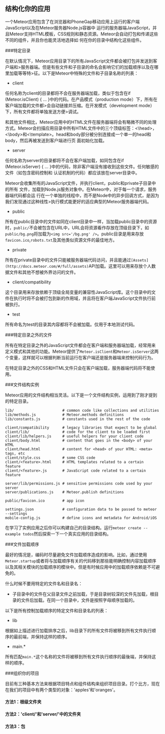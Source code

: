 结构化你的应用
-----------------

一个Meteor应用包含了在浏览器和PhoneGap移动应用上运行的客户端JavaScript以及在Meteor服务器Node.js容器中 运行的服务器端JavaScript，并且Meteor支持HTML模板，CSS规则和静态资源。Meteor会自动打包和传递这些不同的组件，并且你也能灵活地选择如
何在你的目录中结构化这些组件。

###特定目录

在默认情况下，Meteor应用目录下的所有JavaScript文件都会被打包并发送到客户端和>服务器端。但是有些文件和子目录的命名会影响它们的加载顺序以及在哪里加载等等特>征。以下是Meteor中特殊的文件和子目录名称的列表：
- client

任何名称为client的目录都将不会在服务器端加载，类似于包含在if (Meteor.isClient) { ... }中的代码。在产品模式（production mode）下，所有在客户端加载的文件都>会自动链接并压缩。在开发模式（development mode）下，所有文件都将单独发送方便>调试。

和其他文件相比，Meteor应用中的HTML文件在服务器端将会有略微不同的处理方式。Meteor会扫描应用目录中所有HTML文件中的三个顶级标签：<\head>，<\body>和<\template>。head和body部分被分别连接成一个单一的head和body，然后再被发送到客户端进行页
面初始化加载。

- server

任何名称为server的目录都将不会在客户端加载，如同包含在if (Meteor.isServer) { ... }中的代码，除非客户端没有接收到这些文件。任何敏感的文件（如包含密码控制和
认证机制的代码）都应该放在server目录中。

Meteor会收集所有的JavaScript文件，并执行client，public和private子目录中的所有
文件，加载到Node.js服务对象中。在Meteor中，对于每一个请求，服务器端代码都会运
行在一个单独的线程中，而不是Node中的异步回调方式，是因为我们发现通过这种线性>执行模式能更好的适应典型的Meteor服务器端代码。

- public

所有在public目录中的文件如同在client目录中一样，当加载public目录中的资源时，`public/`不会被包含在URL中，URL会将资源看作存放在顶级目录下，如`public/bg.png`将加载为`<img src='/bg.png' />`。public目录是用来存放`favicon.ico`,`robots.txt`及其他类似资源文件的最佳地方。

- private

所有在private目录中的文件只能被服务器端代码访问，并且能通过`[Assets](http://docs.meteor.com/#/full/assets)`API加载。这里可以用来存放个人数据文件和其他不想被外界访问的文件。

- client/compatibility

这个目录用来存放依赖于顶级全局变量的兼容性JavaScript库。这个目录中的文件在执行时将不会被打包到新的作用域，并且将在客户端JavaScript文件执行前被执行。

- test

所有命名为test的目录其内容都将不会被加载。仅用于本地测试代码。

###特定目录之外的文件

所有在特定目录之外的JavaScript文件都会在客户端和服务器端加载，经常用来定义模式和其他的功能。Meteor提供了`Meteor.isClient`和`Meteor.isServer`这两个变量，这样就可以根据判断当前运行在客户端还是服务器端来控制代码行为。

在特定目录之外的CSS和HTML文件只会在客户端加载，服务器端代码将不能使用。

###文件结构实例

Meteor应用的文件结构相当灵活。以下是一个文件结构实例，运用到了刚才提到的特定目录。

```
lib/                      # common code like collections and utilities
lib/methods.js            # Meteor.methods definitions
lib/constants.js          # constants used in the rest of the code

client/compatibility      # legacy libraries that expect to be global
client/lib/               # code for the client to be loaded first
client/lib/helpers.js     # useful helpers for your client code
client/body.html          # content that goes in the <body> of your HTML
client/head.html          # content for <head> of your HTML: <meta> tags, etc
client/style.css          # some CSS code
client/<feature>.html     # HTML templates related to a certain feature
client/<feature>.js       # JavaScript code related to a certain feature

server/lib/permissions.js # sensitive permissions code used by your server
server/publications.js    # Meteor.publish definitions

public/favicon.ico        # app icon

settings.json             # configuration data to be passed to meteor --settings
mobile-config.js          # define icons and metadata for Android/iOS

```

在学习了实例应用之后你可以构建自己的目录结构。运行`meteor create --example todos`然后探索一下一个真实应用的目录结构。


###文件加载顺序

最好的情况是，编码时尽量避免文件加载顺序造成的影响。比如，通过使用`Meteor.startup`或者将与加载顺序有关的代码移到那些能明确控制内容加载顺序以及其相关模块的加载顺序的模块中。但是有时候应用中的加载顺序依赖是不可避免的。

什么时候不要用特定的文件名和目录名：
- 子目录中的文件在父目录文件之前加载，于是目录树较深的文件先加载，根目录的文件后加载。在同一个目录中，文件是按照字母顺序加载的。

以下是所有控制加载顺序的特定文件和目录名的列表：

- lib

根据如上描述进行加载排序之后，lib目录下的所有文件将被移到所有文件执行顺序的最前端，并保持这样的顺序。

- main.*

所有匹配`main.*`这个名称的文件将被移到所有文件执行顺序的最後端，并保持这样的顺序。

###组织你的项目

目前有三种基本方法来根据项目特点和组件结构来组织项目目录。打个比方，现在在我们的项目中有两个类型的对象：'apples'和'oranges'。

#### 方法1：根级文件夹

#### 方法2：'client/'和'server/'中的文件夹

#### 方法3：包

